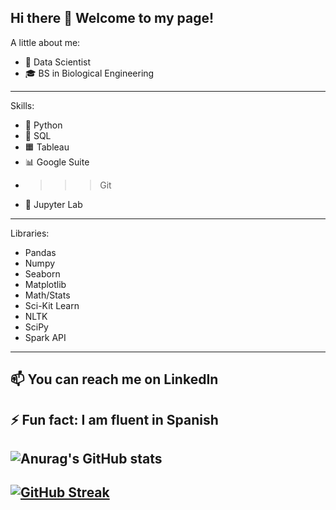 Hi there 👋
Welcome to my page!
---
A little about me:
- 🌱 Data Scientist
- 🎓 BS in Biological Engineering
---
Skills:
- 🐍 Python 
- 🎈 SQL
- 🟧 Tableau
- 📊 Google Suite
- >>> Git
- 📒 Jupyter Lab
---
Libraries:
- Pandas
- Numpy
- Seaborn
- Matplotlib
- Math/Stats
- Sci-Kit Learn
- NLTK
- SciPy
- Spark API
---
📫 You can reach me on LinkedIn
---
⚡ Fun fact: I am fluent in Spanish
---
![Anurag's GitHub stats](https://github-readme-stats.vercel.app/api?username=adam-talbot&show_icons=true&theme=radical)
---
[![GitHub Streak](https://github-readme-streak-stats.herokuapp.com/?user=adam-talbot&theme=dark)](https://git.io/streak-stats)
--


